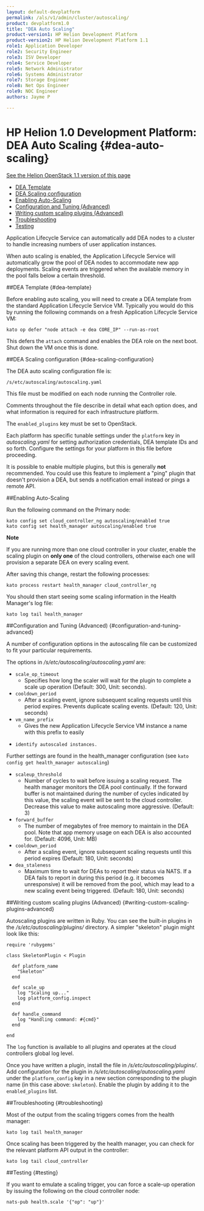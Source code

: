```yaml
---
layout: default-devplatform
permalink: /als/v1/admin/cluster/autoscaling/
product: devplatform1.0
title: "DEA Auto Scaling"
product-version1: HP Helion Development Platform
product-version2: HP Helion Development Platform 1.1
role1: Application Developer
role2: Security Engineer
role3: ISV Developer 
role4: Service Developer
role5: Network Administrator
role6: Systems Administrator 
role7: Storage Engineer
role8: Net Ops Engineer 
role9: NOC Engineer 
authors: Jayme P

---
```

<!--PUBLISHED-->

# HP Helion 1.0 Development Platform: DEA Auto Scaling {#dea-auto-scaling}
[See the Helion OpenStack 1.1 version of this page](/helion/devplatform/1.1/als/admin/cluster/autoscaling/)

-   [DEA Template](#dea-template)
-   [DEA Scaling configuration](#dea-scaling-configuration)
-   [Enabling Auto-Scaling](#enabling-auto-scaling)
-   [Configuration and Tuning (Advanced)](#configuration-and-tuning-advanced)
-   [Writing custom scaling plugins (Advanced)](#writing-custom-scaling-plugins-advanced)
-   [Troubleshooting](#troubleshooting)
-   [Testing](#testing)


Application Lifecycle Service can automatically add DEA nodes to a cluster to handle
increasing numbers of user application instances.

When auto scaling is enabled, the Application Lifecycle Service will automatically grow the pool of DEA nodes to accommodate new app deployments. Scaling events are triggered when the available memory in the pool falls below a certain threshold.

##DEA Template {#dea-template}

Before enabling auto scaling, you will need to create a DEA template
from the standard Application Lifecycle Service VM. Typically you would do this by running the following commands on a fresh Application Lifecycle Service VM:

    kato op defer "node attach -e dea CORE_IP" --run-as-root

This defers the `attach` command and enables the DEA
role on the next boot. Shut down the VM once this is done.


##DEA Scaling configuration {#dea-scaling-configuration}

The DEA auto scaling configuration file is:

    /s/etc/autoscaling/autoscaling.yaml

This file must be modified on each node running the Controller role.

Comments throughout the file describe in detail what each option does,
and what information is required for each infrastructure platform.

The `enabled_plugins` key must be set to OpenStack.

Each platform has specific tunable settings under the `platform` key in *autoscaling.yaml* for setting authorization credentials, DEA template IDs and so forth. Configure the settings for your platform in this file before proceeding.

It is possible to enable multiple plugins, but this is generally **not** recommended. You could use this feature to implement a "ping" plugin that doesn't provision a DEA, but sends a notification email instead or pings a remote API.

##Enabling Auto-Scaling[](#enabling-auto-scaling "Permalink to this headline")

Run the following command on the Primary node:

	kato config set cloud_controller_ng autoscaling/enabled true
	kato config set health_manager autoscaling/enabled true

**Note**

If you are running more than one cloud controller in your cluster,
enable the scaling plugin on **only one** of the cloud controllers,
otherwise each one will provision a separate DEA on every scaling event.

After saving this change, restart the following processes:

    kato process restart health_manager cloud_controller_ng

You should then start seeing some scaling information in the Health
Manager's log file:

    kato log tail health_manager

##Configuration and Tuning (Advanced) {#configuration-and-tuning-advanced}

A number of configuration options in the autoscaling file can be customized to fit your particular requirements.

The options in */s/etc/autoscaling/autoscaling.yaml* are:



- `scale_op_timeout`
	- Specifies how long the scaler will wait for the plugin to complete a scale up operation (Default: 300, Unit: seconds).
- `cooldown_period`
	- After a scaling event, ignore subsequent scaling requests until this period expires. Prevents duplicate scaling events. (Default: 120, Unit: seconds)
- `vm_name_prefix`
	- Gives the new Application Lifecycle Service VM instance a name with this prefix to easily
-     identify autoscaled instances.

Further settings are found in the health\_manager configuration (see `kato config get health_manager autoscaling`)

- `scaleup_threshold`
	- Number of cycles to wait before issuing a scaling request. The health manager monitors the DEA pool continually. If the forward buffer is not maintained during the number of cycles indicated by this value, the scaling event will be sent to the cloud controller. Decrease this value to make autoscaling more aggressive. (Default: 3)
- `forward_buffer`
	- The number of megabytes of free memory to maintain in the DEA pool. Note that app memory usage on each DEA is also accounted for. (Default: 4096, Unit: MB)
- `cooldown_period`
	- After a scaling event, ignore subsequent scaling requests until this period expires (Default: 180, Unit: seconds)
- `dea_staleness`
	- Maximum time to wait for DEAs to report their status via NATS. If a DEA fails to report in during this period (e.g. it becomes unresponsive) it will be removed from the pool, which may lead to a new scaling event being triggered. (Default: 180, Unit: seconds)

##Writing custom scaling plugins (Advanced) {#writing-custom-scaling-plugins-advanced}

Autoscaling plugins are written in Ruby. You can see the built-in
plugins in the */s/etc/autoscaling/plugins/* directory. A simpler
"skeleton" plugin might look like this:

    require 'rubygems'

    class SkeletonPlugin < Plugin

      def platform_name
        "Skeleton"
      end

      def scale_up
        log "Scaling up..."
        log platform_config.inspect
      end

      def handle_command
        log "Handling command: #{cmd}"
      end

    end

The `log` function is available to all plugins and
operates at the cloud controllers global log level.

Once you have written a plugin, install the file in
*/s/etc/autoscaling/plugins/*. Add configuration for the plugin in
*/s/etc/autoscaling/autoscaling.yaml* under the
`platform_config` key in a new section corresponding
to the plugin name (in this case above: `skeleton`).
Enable the plugin by adding it to the `enabled_plugins` list.

##Troubleshooting {#troubleshooting}

Most of the output from the scaling triggers comes from the health
manager:

    kato log tail health_manager

Once scaling has been triggered by the health manager, you can check for
the relevant platform API output in the controller:

    kato log tail cloud_controller


##Testing {#testing}

If you want to emulate a scaling trigger, you can force a scale-up operation by issuing the following on the cloud controller node:

    nats-pub health.scale '{"op": "up"}'
